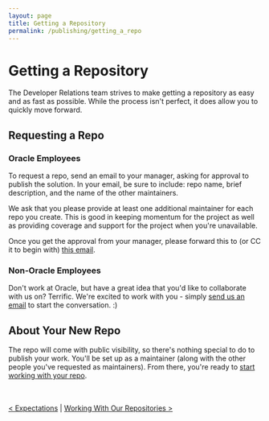 ```yaml
---
layout: page
title: Getting a Repository
permalink: /publishing/getting_a_repo
---
```


# Getting a Repository

The Developer Relations team strives to make getting a repository as easy and as fast as possible. While the process isn't perfect, it does allow you to quickly move forward.

## Requesting a Repo

### Oracle Employees

To request a repo, send an email to your manager, asking for approval to publish the solution. In your email, be sure to include: repo name, brief description, and the name of the other maintainers.

We ask that you please provide at least one additional maintainer for each repo you create. This is good in keeping momentum for the project as well as providing coverage and support for the project when you're unavailable.

Once you get the approval from your manager, please forward this to (or CC it to begin with) [this email](mailto:devrel-oss_ww@oracle.com).

### Non-Oracle Employees

Don't work at Oracle, but have a great idea that you'd like to collaborate with us on? Terrific. We're excited to work with you - simply [send us an email](mailto:devrel-oss_ww@oracle.com) to start the conversation. :)

## About Your New Repo

The repo will come with public visibility, so there's nothing special to do to publish your work. You'll be set up as a maintainer (along with the other people you've requested as maintainers). From there, you're ready to [start working with your repo](working_with_repos.md).


<br><br>
[< Expectations](/publishing/expectations) \| [Working With Our Repositories >](/working_with_our_repos)
